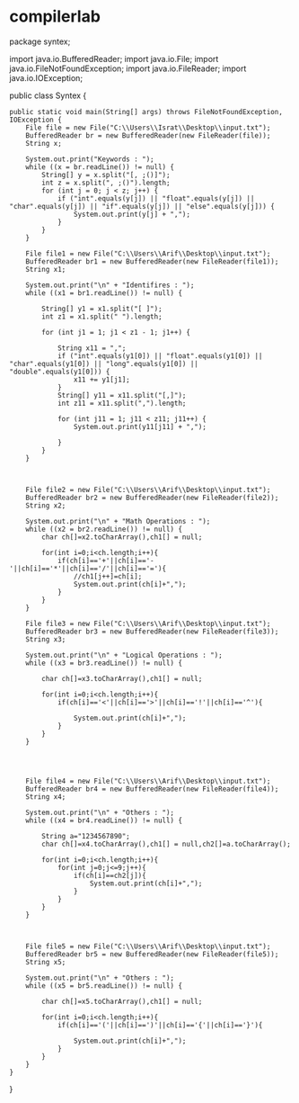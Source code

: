 # compilerlab
package syntex;

import java.io.BufferedReader;
import java.io.File;
import java.io.FileNotFoundException;
import java.io.FileReader;
import java.io.IOException;

public class Syntex {

    public static void main(String[] args) throws FileNotFoundException, IOException {
        File file = new File("C:\\Users\\Israt\\Desktop\\input.txt");
        BufferedReader br = new BufferedReader(new FileReader(file));
        String x;

        System.out.print("Keywords : ");
        while ((x = br.readLine()) != null) {
            String[] y = x.split("[, ;()]");
            int z = x.split(", ;()").length;
            for (int j = 0; j < z; j++) {
                if ("int".equals(y[j]) || "float".equals(y[j]) || "char".equals(y[j]) || "if".equals(y[j]) || "else".equals(y[j])) {
                    System.out.print(y[j] + ",");
                }
            }
        }

        File file1 = new File("C:\\Users\\Arif\\Desktop\\input.txt");
        BufferedReader br1 = new BufferedReader(new FileReader(file1));
        String x1;

        System.out.print("\n" + "Identifires : ");
        while ((x1 = br1.readLine()) != null) {

            String[] y1 = x1.split("[ ]");
            int z1 = x1.split(" ").length;

            for (int j1 = 1; j1 < z1 - 1; j1++) {

                String x11 = ",";
                if ("int".equals(y1[0]) || "float".equals(y1[0]) || "char".equals(y1[0]) || "long".equals(y1[0]) || "double".equals(y1[0])) {
                    x11 += y1[j1];
                }
                String[] y11 = x11.split("[,]");
                int z11 = x11.split(",").length;

                for (int j11 = 1; j11 < z11; j11++) {
                    System.out.print(y11[j11] + ",");

                }
            }
        }
        
        
        
        File file2 = new File("C:\\Users\\Arif\\Desktop\\input.txt");
        BufferedReader br2 = new BufferedReader(new FileReader(file2));
        String x2;

        System.out.print("\n" + "Math Operations : ");
        while ((x2 = br2.readLine()) != null) {
            char ch[]=x2.toCharArray(),ch1[] = null;

            for(int i=0;i<ch.length;i++){
                if(ch[i]=='+'||ch[i]=='-'||ch[i]=='*'||ch[i]=='/'||ch[i]=='='){
                    //ch1[j++]=ch[i];
                    System.out.print(ch[i]+",");
                }
            }
        }
        
        File file3 = new File("C:\\Users\\Arif\\Desktop\\input.txt");
        BufferedReader br3 = new BufferedReader(new FileReader(file3));
        String x3;

        System.out.print("\n" + "Logical Operations : ");
        while ((x3 = br3.readLine()) != null) {

            char ch[]=x3.toCharArray(),ch1[] = null;

            for(int i=0;i<ch.length;i++){
                if(ch[i]=='<'||ch[i]=='>'||ch[i]=='!'||ch[i]=='^'){

                    System.out.print(ch[i]+",");
                }
            }
        }
        
        
        
        
        File file4 = new File("C:\\Users\\Arif\\Desktop\\input.txt");
        BufferedReader br4 = new BufferedReader(new FileReader(file4));
        String x4;

        System.out.print("\n" + "Others : ");
        while ((x4 = br4.readLine()) != null) {

            String a="1234567890";
            char ch[]=x4.toCharArray(),ch1[] = null,ch2[]=a.toCharArray();

            for(int i=0;i<ch.length;i++){
                for(int j=0;j<=9;j++){
                    if(ch[i]==ch2[j]){
                        System.out.print(ch[i]+",");
                    }
                }
            }
        }
        
        
        
        File file5 = new File("C:\\Users\\Arif\\Desktop\\input.txt");
        BufferedReader br5 = new BufferedReader(new FileReader(file5));
        String x5;

        System.out.print("\n" + "Others : ");
        while ((x5 = br5.readLine()) != null) {

            char ch[]=x5.toCharArray(),ch1[] = null;

            for(int i=0;i<ch.length;i++){
                if(ch[i]=='('||ch[i]==')'||ch[i]=='{'||ch[i]=='}'){

                    System.out.print(ch[i]+",");
                }
            }
        }
    }
}
